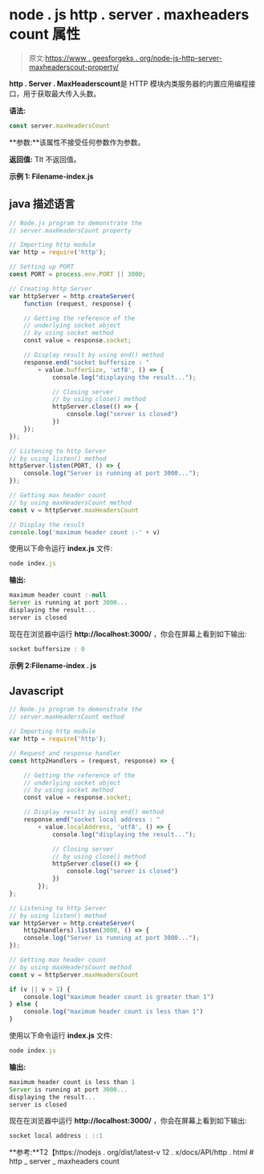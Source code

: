 # node . js http . server . maxheaders count 属性

> 原文:[https://www . geesforgeks . org/node-js-http-server-maxheaderscout-property/](https://www.geeksforgeeks.org/node-js-http-server-maxheaderscount-property/)

**http . Server . MaxHeaderscount**是 HTTP 模块内类服务器的内置应用编程接口，用于获取最大传入头数。

**语法:**

```js
const server.maxHeadersCount
```

**参数:**该属性不接受任何参数作为参数。

**返回值:** TIt 不返回值。

**示例 1: Filename-index.js**

## java 描述语言

```js
// Node.js program to demonstrate the  
// server.maxHeadersCount property

// Importing http module 
var http = require('http');

// Setting up PORT 
const PORT = process.env.PORT || 3000;

// Creating http Server 
var httpServer = http.createServer(
    function (request, response) {

    // Getting the reference of the 
    // underlying socket object
    // by using socket method
    const value = response.socket;

    // Display result by using end() method
    response.end("socket buffersize : " 
        + value.bufferSize, 'utf8', () => {
            console.log("displaying the result...");

            // Closing server 
            // by using close() method
            httpServer.close(() => {
                console.log("server is closed")
            })
    });
});

// Listening to http Server 
// by using listen() method
httpServer.listen(PORT, () => {
    console.log("Server is running at port 3000...");
});

// Getting max header count 
// by using maxHeadersCount method
const v = httpServer.maxHeadersCount

// Display the result
console.log('maximum header count :-' + v)
```

使用以下命令运行 **index.js** 文件:

```js
node index.js
```

**输出:**

```js
maximum header count :-null
Server is running at port 3000...
displaying the result...
server is closed
```

现在在浏览器中运行 **http://localhost:3000/** ，你会在屏幕上看到如下输出:

```js
socket buffersize : 0
```

**示例 2:Filename-index . js**

## Javascript

```js
// Node.js program to demonstrate the  
// server.maxHeadersCount method

// Importing http module 
var http = require('http');

// Request and response handler 
const http2Handlers = (request, response) => {

    // Getting the reference of the 
    // underlying socket object
    // by using socket method
    const value = response.socket;

    // Display result by using end() method
    response.end("socket local address : "
        + value.localAddress, 'utf8', () => {
            console.log("displaying the result...");

            // Closing server 
            // by using close() method
            httpServer.close(() => {
                console.log("server is closed")
            })
        });
};

// Listening to http Server 
// by using listen() method
var httpServer = http.createServer(
    http2Handlers).listen(3000, () => {
    console.log("Server is running at port 3000...");
});

// Getting max header count 
// by using maxHeadersCount method
const v = httpServer.maxHeadersCount

if (v || v > 1) {
    console.log("maximum header count is greater than 1")
} else {
    console.log("maximum header count is less than 1")
}
```

使用以下命令运行 **index.js** 文件:

```js
node index.js
```

**输出:**

```js
maximum header count is less than 1
Server is running at port 3000...
displaying the result...
server is closed
```

现在在浏览器中运行 **http://localhost:3000/** ，你会在屏幕上看到如下输出:

```js
socket local address : ::1
```

**参考:**T2【https://nodejs . org/dist/latest-v 12 . x/docs/API/http . html # http _ server _ maxheaders count